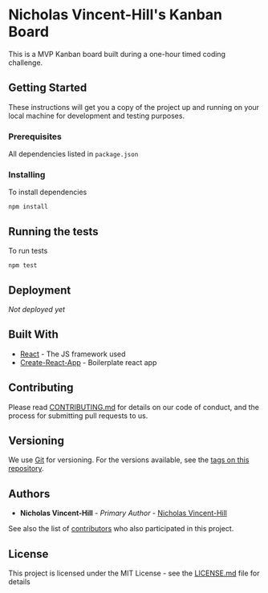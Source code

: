 # Nicholas Vincent-Hill's Kanban Board

This is a MVP Kanban board built during a one-hour timed coding challenge.

## Getting Started

These instructions will get you a copy of the project up and running on your local machine for development and testing purposes.

### Prerequisites

All dependencies listed in `package.json`

### Installing

To install dependencies

```
npm install
```

## Running the tests

To run tests

```
npm test
```

## Deployment

_Not deployed yet_

## Built With

- [React](https://reactjs.org/) - The JS framework used
- [Create-React-App](https://github.com/facebook/create-react-app) - Boilerplate react app

## Contributing

Please read [CONTRIBUTING.md](https://gist.github.com/PurpleBooth/b24679402957c63ec426) for details on our code of conduct, and the process for submitting pull requests to us.

## Versioning

We use [Git](https://git-scm.com/) for versioning. For the versions available, see the [tags on this repository](https://github.com/your/project/tags).

## Authors

- **Nicholas Vincent-Hill** - _Primary Author_ - [Nicholas Vincent-Hill](http://nvincenthill.herokuapp.com/)

See also the list of [contributors](https://github.com/your/project/contributors) who also participated in this project.

## License

This project is licensed under the MIT License - see the [LICENSE.md](LICENSE.md) file for details
